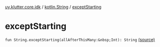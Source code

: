 [uy.klutter.core.jdk](../index.md) / [kotlin.String](index.md) / [exceptStarting](.)


# exceptStarting
`fun String.exceptStarting(allAfterThisMany:&nbsp;Int): String` [(source)](https://github.com/kohesive/klutter/blob/master/core-jdk6/src/main/kotlin/uy/klutter/core/jdk/Strings.kt#L7)


